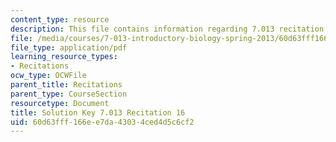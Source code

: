 ```yaml
---
content_type: resource
description: This file contains information regarding 7.013 recitation 16.
file: /media/courses/7-013-introductory-biology-spring-2013/60d63fff166ee7da43034ced4d5c6cf2_MIT7_013S12_RecitatSol_16.pdf
file_type: application/pdf
learning_resource_types:
- Recitations
ocw_type: OCWFile
parent_title: Recitations
parent_type: CourseSection
resourcetype: Document
title: Solution Key 7.013 Recitation 16
uid: 60d63fff-166e-e7da-4303-4ced4d5c6cf2
---
```

